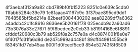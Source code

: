 4f3aebaf312a9a82
cbd789bf0fb15223
8251c0e639c5cdb0
11fabb5284c39e79
1e81aaac41167c9c
3f37bae895cd9ddf
7648585bf5bd214a
82beef0084430202
aea82289df7a6362
a4adcb42c1fc8616
8636ee5b20161f78
025ecdb9d2a60ad6
73b3076a33e2767f
59f8beded2e0cb33
b81914168e6f8891
cfdddf20680c3b79
ab529f8a2c757e0a
d4c8874001f8e0e7
6f4017fd31fa6d8d
de247c999ad448bf
89cff44981455bc9
f83451fd77eb45aa
800f1d0fcecf5cc9
854e52743f8f6509
